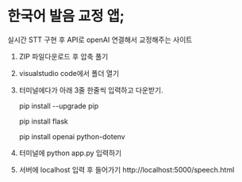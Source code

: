# 한국어 발음 교정 앱;
실시간 STT 구현 후 API로 openAI 연결해서 교정해주는 사이트

1. ZIP 파일다운로드 후 압축 풀기
2. visualstudio code에서 폴더 열기
3. 터미널에다가 아래 3줄 한줄씩 입력하고 다운받기.
 
      pip install --upgrade pip 
   
      pip install flask
   
      pip install openai python-dotenv
5. 터미널에 python app.py 입력하기
6. 서버에 localhost 입력 후 들어가기 http://localhost:5000/speech.html




